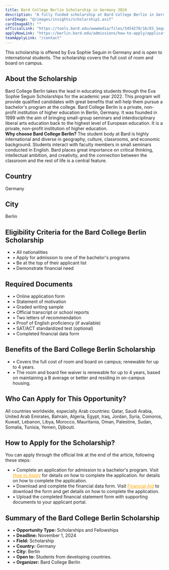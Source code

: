 ```yaml
---
title: Bard College Berlin Scholarship in Germany 2024  
description: "A fully funded scholarship at Bard College Berlin in Germany for all available majors, covering all expenses including accommodation and transportation, without requiring a language certificate."  
cardImage: "@/images/insights/scholarship1.avif"  
cardImageAlt: ""
officialLink: "https://tools.bard.edu/wwwmedia/files/5454270/16/ES_Seguin%20Scholarship.pdf"
applyNowLink: "https://berlin.bard.edu/admissions/how-to-apply/application-requirements/"
teamApplyLink: "/contact"
---
```

This scholarship is offered by Eva Sophie Seguin in Germany and is open to international students. The scholarship covers the full cost of room and board on campus.

## About the Scholarship

Bard College Berlin takes the lead in educating students through the Eva Sophie Seguin Scholarships for the academic year 2022. This program will provide qualified candidates with great benefits that will help them pursue a bachelor's program at the college. Bard College Berlin is a private, non-profit institution of higher education in Berlin, Germany. It was founded in 1999 with the aim of bringing small-group seminars and interdisciplinary liberal arts education back to the highest level of European education. It is a private, non-profit institution of higher education.  
**Why choose Bard College Berlin?** The student body at Bard is highly international and diverse in geography, culture, classrooms, and economic background. Students interact with faculty members in small seminars conducted in English. Bard places great importance on critical thinking, intellectual ambition, and creativity, and the connection between the classroom and the rest of life is a central feature.

## Country  
Germany

## City  
Berlin

## Eligibility Criteria for the Bard College Berlin Scholarship

- • All nationalities
- • Apply for admission to one of the bachelor's programs
- • Be at the top of their applicant list
- • Demonstrate financial need

## Required Documents

- • Online application form
- • Statement of motivation
- • Graded writing sample
- • Official transcript or school reports
- • Two letters of recommendation
- • Proof of English proficiency (if available)
- • SAT/ACT standardized test (optional)
- • Completed financial data form

## Benefits of the Bard College Berlin Scholarship

- • Covers the full cost of room and board on campus; renewable for up to 4 years.
- • The room and board fee waiver is renewable for up to 4 years, based on maintaining a B average or better and residing in on-campus housing.

## Who Can Apply for This Opportunity?

All countries worldwide, especially Arab countries: Qatar, Saudi Arabia, United Arab Emirates, Bahrain, Algeria, Egypt, Iraq, Jordan, Syria, Comoros, Kuwait, Lebanon, Libya, Morocco, Mauritania, Oman, Palestine, Sudan, Somalia, Tunisia, Yemen, Djibouti.

## How to Apply for the Scholarship?

You can apply through the official link at the end of the article, following these steps:

- • Complete an application for admission to a bachelor's program. Visit <a href="https://berlin.bard.edu/admissions/how-to-apply/application-requirements/" style="color: orange;">How to 
Apply</a> for details on how to complete the application.
 for details on how to complete the application.
- • Download and complete the financial data form. Visit <a href="https://berlin.bard.edu/admissions/finances/financial-aid/" style="color: orange;">Financial Aid</a> to download the form and get details on how to complete the application.
- • Upload the completed financial statement form with supporting documents to your applicant portal.

## Summary of the Bard College Berlin Scholarship

- • **Opportunity Type:** Scholarships and Fellowships
- • **Deadline:** November 1, 2024
- • **Field:** Scholarship
- • **Country:** Germany
- • **City:** Berlin
- • **Open to:** Students from developing countries.
- • **Organizer:** Bard College Berlin